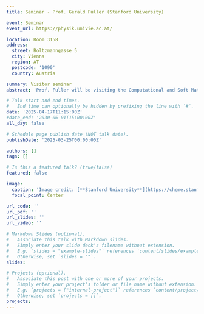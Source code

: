 ```yaml
---
title: Seminar - Prof. Gerald Fuller (Stanford University) 

event: Seminar
event_url: https://physik.univie.ac.at/

location: Room 3158
address:
  street: Boltzmanngasse 5
  city: Vienna
  region: AT
  postcode: '1090'
  country: Austria

summary: Visitor seminar
abstract: 'Prof. Fuller will be visiting the Computational and Soft Matter Physics subunit at University of Vienna in April. He will be giving a seminar talk titled ***Viscoelasticity of Pathological Airway Mucus-Understanding Acute Asthma and Cystic Fibrosis.***'

# Talk start and end times.
#   End time can optionally be hidden by prefixing the line with `#`.
date: '2025-04-17T11:15:00Z'
#date_end: '2030-06-01T15:00:00Z'
all_day: false

# Schedule page publish date (NOT talk date).
publishDate: '2025-03-25T00:00:00Z'

authors: []
tags: []

# Is this a featured talk? (true/false)
featured: false

image:
  caption: 'Image credit: [**Stanford University**](https://cheme.stanford.edu/people/gerald-fuller)'
  focal_point: Center

url_code: ''
url_pdf: ''
url_slides: ''
url_video: ''

# Markdown Slides (optional).
#   Associate this talk with Markdown slides.
#   Simply enter your slide deck's filename without extension.
#   E.g. `slides = "example-slides"` references `content/slides/example-slides.md`.
#   Otherwise, set `slides = ""`.
slides:

# Projects (optional).
#   Associate this post with one or more of your projects.
#   Simply enter your project's folder or file name without extension.
#   E.g. `projects = ["internal-project"]` references `content/project/deep-learning/index.md`.
#   Otherwise, set `projects = []`.
projects:
---
```



